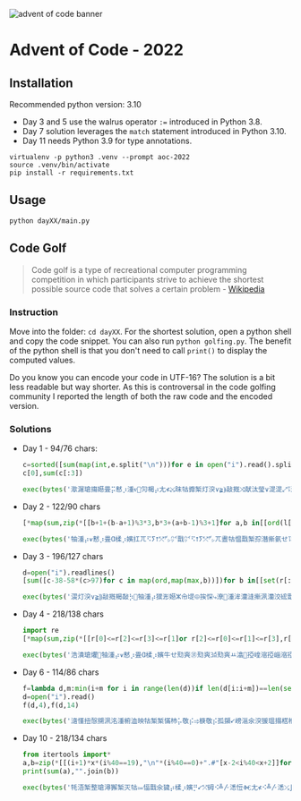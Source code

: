 ![advent of code banner](https://camo.githubusercontent.com/45e775d95451f2bda211ee757d1a959671cf4c762feb1e7ccaca59925704e333/68747470733a2f2f626c6f67732e7361702e636f6d2f77702d636f6e74656e742f75706c6f6164732f323032302f31312f456b616f5151545845414d4134424e2e6a7067)

# Advent of Code - 2022

## Installation

Recommended python version: 3.10
- Day 3 and 5 use the walrus operator `:=` introduced in Python 3.8.
- Day 7 solution leverages the `match` statement introduced in Python 3.10.
- Day 11 needs Python 3.9 for type annotations.

```shell
virtualenv -p python3 .venv --prompt aoc-2022
source .venv/bin/activate
pip install -r requirements.txt
```

## Usage

```shell
python dayXX/main.py
```

## Code Golf

> Code golf is a type of recreational computer programming competition in which participants strive to achieve the shortest possible source code that solves a certain problem - [Wikipedia](https://en.wikipedia.org/wiki/Code_golf)

### Instruction
Move into the folder: `cd dayXX`. For the shortest solution, open a python shell and copy the code snippet.
You can also run `python golfing.py`. The benefit of the python shell is that you don't need to call `print()`
to display the computed values.

Do you know you can encode your code in UTF-16? The solution is a bit less readable but way shorter.
As this is controversal in the code golfing community I reported the length of both the raw code and the encoded version.

### Solutions
- Day 1 - 94/76 chars:
    ```Python
    c=sorted([sum(map(int,e.split("\n")))for e in open("i").read().split("\n\n")])
    c[0],sum(c[:3])
    ```
    ```Python
    exec(bytes('㵣潳瑲摥嬨畳⡭慭⡰湩ⱴ⹥灳楬⡴尢≮⤩昩牯攠椠⁮灯湥∨≩⸩敲摡⤨献汰瑩∨湜湜⤢⥝瀊楲瑮挨せⱝ畳⡭季㌺⥝ ','u16')[2:])
    ```
- Day 2 - 122/90 chars
    ```Python
    [*map(sum,zip(*[[b+1+(b-a+1)%3*3,b*3+(a+b-1)%3+1]for a,b in[[ord(l[0])-65,ord(l[2])-88]for l in open("i").readlines()]]))]
    ```
    ```Python
    exec(bytes('牰湩⡴⩛慭⡰畳Ɑ楺⡰嬪扛ㄫ⠫ⵢ⭡⤱㌥㌪戬㌪⠫⭡ⵢ⤱㌥ㄫ晝牯愠戬椠孮潛摲氨せ⥝㘭ⰵ牯⡤孬崲⴩㠸晝牯氠椠⁮灯湥∨≩⸩敲摡楬敮⡳崩⥝崩 ','u16')[2:])
    ```
- Day 3 - 196/127 chars
    ```Python
    d=open("i").readlines()
    [sum([c-38-58*(c>97)for c in map(ord,map(max,b))])for b in[[set(r[:len(r)//2])&set(r[len(r)//2:])for r in d],[set(d[i])&set(d[i+1])&set(d[i+2])for i in range(0,len(d),3)]]]
    ```
    ```Python
    exec(bytes('㵤灯湥∨≩⸩敲摡楬敮⡳਩牰湩⡴獛浵嬨ⵣ㠳㔭⨸挨㤾⤷潦⁲⁣湩洠灡漨摲洬灡洨硡戬⤩⥝潦⁲⁢湩孛敳⡴孲氺湥爨⼩㈯⥝猦瑥爨汛湥爨⼩㈯崺昩牯爠椠⁮嵤嬬敳⡴孤嵩☩敳⡴孤⭩崱☩敳⡴孤⭩崲昩牯椠椠⁮慲杮⡥ⰰ敬⡮⥤㌬崩嵝 ','u16')[2:])
    ```
- Day 4 - 218/138 chars
    ```Python
    import re
    [*map(sum,zip(*[[r[0]<=r[2]<=r[3]<=r[1]or r[2]<=r[0]<=r[1]<=r[3],r[0]<=r[2]<=r[1]or r[2]<=r[0]<=r[3]]for r in[list(map(int,re.search(r"(\d+)-(\d+),(\d+)-(\d+)",l).groups()))for l in open("i").readlines()]]))]
    ```
    ```Python
    exec(bytes('浩潰瑲爠੥牰湩⡴⩛慭⡰畳Ɑ楺⡰嬪牛せ㱝爽㉛㱝爽㍛㱝爽ㅛ潝⁲孲崲㴼孲崰㴼孲崱㴼孲崳爬せ㱝爽㉛㱝爽ㅛ潝⁲孲崲㴼孲崰㴼孲崳晝牯爠椠孮楬瑳洨灡椨瑮爬⹥敳牡档爨⠢摜⤫⠭摜⤫⠬摜⤫⠭摜⤫Ⱒ⥬朮潲灵⡳⤩昩牯氠椠⁮灯湥∨≩⸩敲摡楬敮⡳崩⥝崩 ','u16')[2:])
    ```
- Day 6 - 114/86 chars
    ```Python
    f=lambda d,m:min(i+m for i in range(len(d))if len(d[i:i+m])==len(set(d[i:i+m])))
    d=open("i").read()
    f(d,4),f(d,14)
    ```
    ```Python
    exec(bytes('㵦慬扭慤搠洬洺湩椨洫映牯椠椠⁮慲杮⡥敬⡮⥤椩⁦敬⡮孤㩩⭩嵭㴩氽湥猨瑥搨楛椺洫⥝⤩搊漽数⡮椢⤢爮慥⡤਩牰湩⡴⡦Ɽ⤴昬搨ㄬ⤴ ','u16')[2:])
    ```
- Day 10 - 218/134 chars
    ```Python
    from itertools import*
    a,b=zip(*[[(i+1)*x*(i%40==19),"\n"*(i%40==0)+".#"[x-2<i%40<x+2]]for i,x in enumerate(accumulate([1]+[int(x)if x[-1].isdigit()else 0 for x in open("i").read().split()]))])
    print(sum(a),"".join(b))
    ```
    ```Python
    exec(bytes('牦浯椠整瑲潯獬椠灭牯⩴愊戬氽獩⡴楺⡰嬪⡛⭩⤱砪⠪╩〴㴽㤱Ⱙ尢≮⠪╩〴㴽⤰∫⌮嬢⵸㰲╩〴砼㈫嵝潦⁲Ⱪ⁸湩攠畮敭慲整愨捣浵汵瑡⡥ㅛ⭝楛瑮砨椩⁦學ㄭ⹝獩楤楧⡴攩獬⁥‰潦⁲⁸湩漠数⡮椢⤢爮慥⡤⸩灳楬⡴崩⤩⥝਩牰湩⡴畳⡭⥡∬⸢潪湩戨⤩','u16')[2:])
    ```
